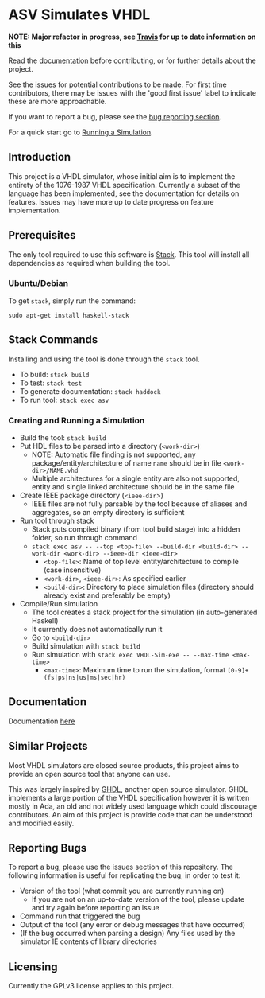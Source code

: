 # ASV Simulates VHDL
__NOTE: Major refactor in progress, see [Travis](https://travis-ci.com/Matthewar/ASV) for up to date information on this__


Read the [documentation](docs/README.md) before contributing, or for further details about the project.

See the issues for potential contributions to be made.
For first time contributors, there may be issues with the 'good first issue' label to indicate these are more approachable.

If you want to report a bug, please see the [bug reporting section](#reporting-bugs).

For a quick start go to [Running a Simulation](#creating-and-running-a-simulation).

## Introduction
This project is a VHDL simulator, whose initial aim is to implement the entirety of the 1076-1987 VHDL specification.
Currently a subset of the language has been implemented, see the documentation for details on features.
Issues may have more up to date progress on feature implementation.

## Prerequisites
The only tool required to use this software is [Stack](https://github.com/commercialhaskell/stack).
This tool will install all dependencies as required when building the tool.

### Ubuntu/Debian
To get `stack`, simply run the command:
```
sudo apt-get install haskell-stack
```

## Stack Commands
Installing and using the tool is done through the `stack` tool.

- To build: `stack build`
- To test: `stack test`
- To generate documentation: `stack haddock`
- To run tool: `stack exec asv`

### Creating and Running a Simulation
- Build the tool: `stack build`
- Put HDL files to be parsed into a directory (`<work-dir>`)
   - NOTE: Automatic file finding is not supported, any package/entity/architecture of name `name` should be in file `<work-dir>/NAME.vhd`
   - Multiple architectures for a single entity are also not supported, entity and single linked architecture should be in the same file
- Create IEEE package directory (`<ieee-dir`>)
   - IEEE files are not fully parsable by the tool because of aliases and aggregates, so an empty directory is sufficient
- Run tool through stack
   - Stack puts compiled binary (from tool build stage) into a hidden folder, so run through command
   - `stack exec asv -- --top <top-file> --build-dir <build-dir> --work-dir <work-dir> --ieee-dir <ieee-dir>`
      - `<top-file>`: Name of top level entity/architecture to compile (case insensitive)
      - `<work-dir>`, `<ieee-dir>`: As specified earlier
      - `<build-dir>`: Directory to place simulation files (directory should already exist and preferably be empty)
- Compile/Run simulation
   - The tool creates a stack project for the simulation (in auto-generated Haskell)
   - It currently does not automatically run it
   - Go to `<build-dir>`
   - Build simulation with `stack build`
   - Run simulation with `stack exec VHDL-Sim-exe -- --max-time <max-time>`
      - `<max-time>`: Maximum time to run the simulation, format `[0-9]+(fs|ps|ns|us|ms|sec|hr)`

## Documentation
Documentation [here](docs/README.md)

## Similar Projects
Most VHDL simulators are closed source products, this project aims to provide an open source tool that anyone can use.

This was largely inspired by [GHDL](https://github.com/ghdl/ghdl), another open source simulator.
GHDL implements a large portion of the VHDL specification however it is written mostly in Ada, an old and not widely used language which could discourage contributors.
An aim of this project is provide code that can be understood and modified easily.

## Reporting Bugs
To report a bug, please use the issues section of this repository.
The following information is useful for replicating the bug, in order to test it:
- Version of the tool (what commit you are currently running on)
   - If you are not on an up-to-date version of the tool, please update and try again before reporting an issue
- Command run that triggered the bug
- Output of the tool (any error or debug messages that have occurred)
- (If the bug occurred when parsing a design) Any files used by the simulator IE contents of library directories

## Licensing
Currently the GPLv3 license applies to this project.
